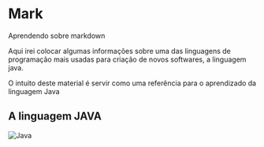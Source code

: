 # Mark
Aprendendo sobre markdown

Aqui irei colocar algumas informações sobre uma das linguagens de programação mais usadas para criação de novos softwares, a linguagem java.

O intuito deste material é servir como uma referência para o aprendizado da linguagem Java

## A linguagem JAVA
![Java](https://user-images.githubusercontent.com/52535907/60668408-4558fa00-9e42-11e9-8ec5-fae469a16914.png)
